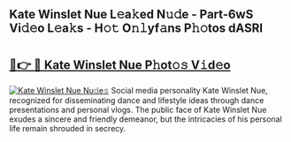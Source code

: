 ## Kate Winslet Nue L𝚎a𝚔ed N𝚞𝚍e - Part-6wS Vi𝚍𝚎o L𝚎a𝚔s - H𝚘𝚝 O𝚗𝚕yf𝚊ns P𝚑𝚘tos dASRI

# <h2><a href="http://kf2oi0y.oniu.top/?m=Kate+Winslet+Nue">🔗👉 🔴 Kate Winslet Nue P𝚑ot𝚘𝚜 V𝚒d𝚎o</a></h2>

[![Kate Winslet Nue Nu𝚍e𝚜](https://i.imgur.com/0qMVB7G.gif)](http://kf2oi0y.oniu.top/?m=Kate+Winslet+Nue)
Social media personality Kate Winslet Nue, recognized for disseminating dance and lifestyle ideas through dance presentations and personal vlogs. The public face of Kate Winslet Nue exudes a sincere and friendly demeanor, but the intricacies of his personal life remain shrouded in secrecy.  
